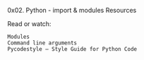 0x02. Python - import & modules
Resources

Read or watch:

    Modules
    Command line arguments
    Pycodestyle – Style Guide for Python Code

